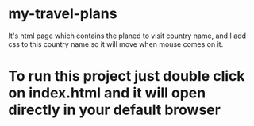 # my-travel-plans
It's html page which contains the planed to visit country name, and I add css to this country name so it will move when mouse comes on it.
# To run this project just double click on index.html and it will open directly in your default browser
